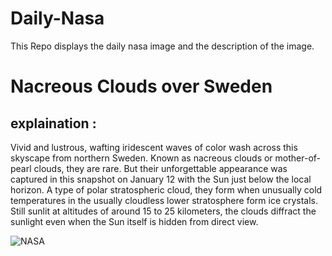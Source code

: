 # Daily-Nasa

This Repo displays the daily nasa image and the description of the image.

<!--NASA-->
# Nacreous Clouds over Sweden
## explaination :

Vivid and lustrous, wafting iridescent waves of color wash across this skyscape from northern Sweden. Known as nacreous clouds or mother-of-pearl clouds, they are rare. But their unforgettable appearance was captured in this snapshot on January 12 with the Sun just below the local horizon. A type of polar stratospheric cloud, they form when unusually cold temperatures in the usually cloudless lower stratosphere form ice crystals. Still sunlit at altitudes of around 15 to 25 kilometers, the clouds diffract the sunlight even when the Sun itself is hidden from direct view.

![NASA](https://apod.nasa.gov/apod/image/2502/IMG_0340-Internet-2_1024.jpg)
<!--/NASA-->